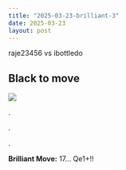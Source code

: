 ```yaml
---
title: "2025-03-23-brilliant-3"
date: 2025-03-23
layout: post
---
```


raje23456 vs ibottledo

## Black to move

![](/RecordMyBrilliancy/images/2025-03-23-brilliant-3.png)

.

.

.

**Brilliant Move:** 17... Qe1+!!
